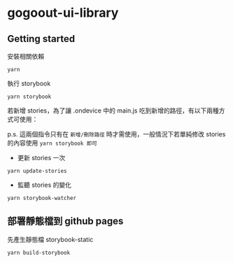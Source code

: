 # gogoout-ui-library

## Getting started

安裝相關依賴

```
yarn
```

執行 storybook

```
yarn storybook
```

若新增 stories，為了讓 .ondevice 中的 main.js 吃到新增的路徑，有以下兩種方式可使用：

p.s. 這兩個指令只有在 `新增/刪除路徑` 時才需使用，一般情況下若單純修改 stories 的內容使用 `yarn storybook 即可`

- 更新 stories 一次

```
yarn update-stories
```

- 監聽 stories 的變化

```
yarn storybook-watcher
```

## 部署靜態檔到 github pages

先產生靜態檔 storybook-static

```
yarn build-storybook
```
